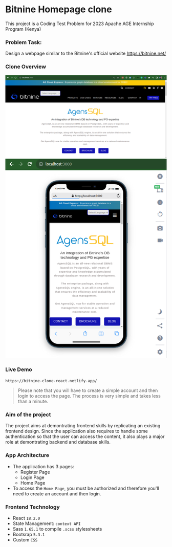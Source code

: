 # Bitnine Homepage clone

This project is a Coding Test Problem for 2023 Apache AGE Internship Program (Kenya)

### Problem Task:

Design a webpage similar to the Bitnine's official website https://bitnine.net/

### Clone Overview

![Bitnine clone Overview](./public/assets/bitnine-clone-overview.png)
![Bitnine clone Overview Mobile](./public/assets/bitnine-clone-overview-2.png)

### Live Demo

`https://bitnine-clone-react.netlify.app/`

> Please note that you will have to create a simple account and then login to access the page. The process is very simple and takes less than a minute.

### Aim of the project

The project aims at demontrating frontend skills by replicating an existing frontend design. Since the application also requires to handle some authentication so that the user can access the content, it also plays a major role at demontrating backend and database skills.

### App Architecture

- The application has 3 pages:
  - Register Page
  - Login Page
  - Home Page
- To access the `Home Page`, you must be authorized and therefore you'll need to create an account and then login.

### Frontend Technology

- React `18.2.0`
- State Management: `context API`
- Sass `1.65.1` to compile `.scss` stylessheets
- Bootsrap `5.3.1`
- Custom `CSS`
